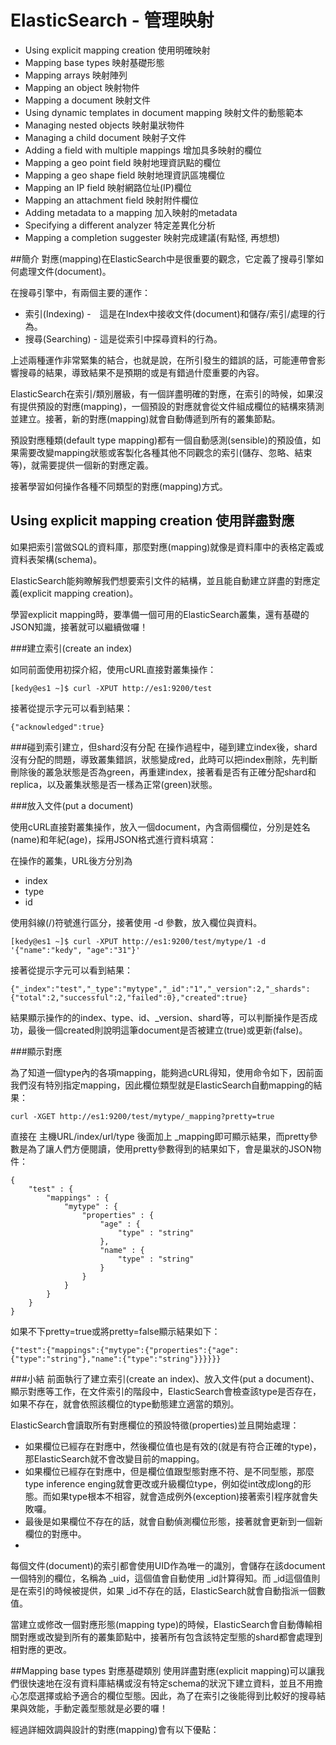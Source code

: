 # ElasticSearch - 管理映射

* Using explicit mapping creation 使用明確映射
* Mapping base types 映射基礎形態
* Mapping arrays 映射陣列
* Mapping an object 映射物件
* Mapping a document 映射文件
* Using dynamic templates in document mapping 映射文件的動態範本
* Managing nested objects 映射巢狀物件
* Managing a child document 映射子文件
* Adding a field with multiple mappings 增加具多映射的欄位
* Mapping a geo point field 映射地理資訊點的欄位
* Mapping a geo shape field 映射地理資訊區塊欄位
* Mapping an IP field 映射網路位址(IP)欄位
* Mapping an attachment field 映射附件欄位
* Adding metadata to a mapping 加入映射的metadata
* Specifying a different analyzer 特定差異化分析
* Mapping a completion suggester 映射完成建議(有點怪, 再想想)


##簡介
對應(mapping)在ElasticSearch中是很重要的觀念，它定義了搜尋引擎如何處理文件(document)。

在搜尋引擎中，有兩個主要的運作：

* 索引(Indexing) -　這是在Index中接收文件(document)和儲存/索引/處理的行為。
* 搜尋(Searching) - 這是從索引中探尋資料的行為。

上述兩種運作非常緊集的結合，也就是說，在所引發生的錯誤的話，可能連帶會影響搜尋的結果，導致結果不是預期的或是有錯過什麼重要的內容。

ElasticSearch在索引/類別層級，有一個詳盡明確的對應，在索引的時候，如果沒有提供預設的對應(mapping)，一個預設的對應就會從文件組成欄位的結構來猜測並建立。接著，新的對應(mapping)就會自動傳遞到所有的叢集節點。

預設對應種類(default type mapping)都有一個自動感測(sensible)的預設值，如果需要改變mapping狀態或客製化各種其他不同觀念的索引(儲存、忽略、結束等)，就需要提供一個新的對應定義。

接著學習如何操作各種不同類型的對應(mapping)方式。


## Using explicit mapping creation 使用詳盡對應
如果把索引當做SQL的資料庫，那麼對應(mapping)就像是資料庫中的表格定義或資料表架構(schema)。

ElasticSearch能夠瞭解我們想要索引文件的結構，並且能自動建立詳盡的對應定義(explicit mapping creation)。

學習explicit mapping時，要準備一個可用的ElasticSearch叢集，還有基礎的JSON知識，接著就可以繼續做囉！

###建立索引(create an index)

如同前面使用初探介紹，使用cURL直接對叢集操作：

    [kedy@es1 ~]$ curl -XPUT http://es1:9200/test
    
接著從提示字元可以看到結果：

    {"acknowledged":true}


###碰到索引建立，但shard沒有分配
在操作過程中，碰到建立index後，shard沒有分配的問題，導致叢集錯誤，狀態變成red，此時可以把index刪除，先判斷刪除後的叢急狀態是否為green，再重建index，接著看是否有正確分配shard和replica，以及叢集狀態是否一樣為正常(green)狀態。

###放入文件(put a document)

使用cURL直接對叢集操作，放入一個document，內含兩個欄位，分別是姓名(name)和年紀(age)，採用JSON格式進行資料填寫：

在操作的叢集，URL後方分別為

* index
* type
* id

使用斜線(/)符號進行區分，接著使用 -d 參數，放入欄位與資料。

    [kedy@es1 ~]$ curl -XPUT http://es1:9200/test/mytype/1 -d '{"name":"kedy", "age":"31"}'
    
接著從提示字元可以看到結果：
    
    {"_index":"test","_type":"mytype","_id":"1","_version":2,"_shards":{"total":2,"successful":2,"failed":0},"created":true}

結果顯示操作的的index、type、id、_version、shard等，可以判斷操作是否成功，最後一個created則說明這筆document是否被建立(true)或更新(false)。


###顯示對應

為了知道一個type內的各項mapping，能夠過cURL得知，使用命令如下，因前面我們沒有特別指定mapping，因此欄位類型就是ElasticSearch自動mapping的結果：

    curl -XGET http://es1:9200/test/mytype/_mapping?pretty=true
    
直接在 主機URL/index/url/type 後面加上 _mapping即可顯示結果，而pretty參數是為了讓人們方便閱讀，使用pretty參數得到的結果如下，會是巢狀的JSON物件：

    {
        "test" : {
            "mappings" : {
                "mytype" : {
                    "properties" : {
                        "age" : {
                            "type" : "string"
                        },
                        "name" : {
                            "type" : "string"
                        }
                    }
                }
            }
        }
    }

如果不下pretty=true或將pretty=false顯示結果如下：

    {"test":{"mappings":{"mytype":{"properties":{"age":{"type":"string"},"name":{"type":"string"}}}}}}
  
    
###小結
前面執行了建立索引(create an index)、放入文件(put a document)、顯示對應等工作，在文件索引的階段中，ElasticSearch會檢查該type是否存在，如果不存在，就會依照該欄位的type動態建立適當的類別。

ElasticSearch會讀取所有對應欄位的預設特徵(properties)並且開始處理：
* 如果欄位已經存在對應中，然後欄位值也是有效的(就是有符合正確的type)，那ElasticSearch就不會改變目前的mapping。
* 如果欄位已經存在對應中，但是欄位值跟型態對應不符、是不同型態，那麼type inference enging就會更改或升級欄位type，例如從int改成long的形態。而如果type根本不相容，就會造成例外(exception)接著索引程序就會失敗囉。
* 最後是如果欄位不存在的話，就會自動偵測欄位形態，接著就會更新到一個新欄位的對應中。
* 

每個文件(document)的索引都會使用UID作為唯一的識別，會儲存在該document一個特別的欄位，名稱為 _uid，這個值會自動使用 _id計算得知。而 _id這個值則是在索引的時候被提供，如果 _id不存在的話，ElasticSearch就會自動指派一個數值。

當建立或修改一個對應形態(mapping type)的時候，ElasticSearch會自動傳輸相關對應或改變到所有的叢集節點中，接著所有包含該特定型態的shard都會處理到相對應的更改。


##Mapping base types 對應基礎類別
使用詳盡對應(explicit mapping)可以讓我們很快速地在沒有資料庫結構或沒有特定schema的狀況下建立資料，並且不用擔心怎麼選擇或給予適合的欄位型態。因此，為了在索引之後能得到比較好的搜尋結果與效能，手動定義型態就是必要的囉！

經過詳細效調與設計的對應(mapping)會有以下優點：

